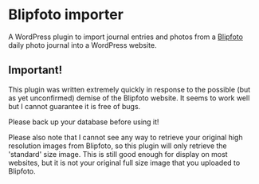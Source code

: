 # Blipfoto importer

A WordPress plugin to import journal entries and photos from a [Blipfoto](https://www.polaroidblipfoto.com) daily photo journal into a WordPress website.

## Important!

This plugin was written extremely quickly in response to the possible (but as yet unconfirmed) demise of the Blipfoto website. It seems to work well but I cannot guarantee it is free of bugs.

Please back up your database before using it!

Please also note that I cannot see any way to retrieve your original high resolution images from Blipfoto, so this plugin will only retrieve the 'standard' size image. This is still good enough for display on most websites, but it is not your original full size image that you uploaded to Blipfoto.